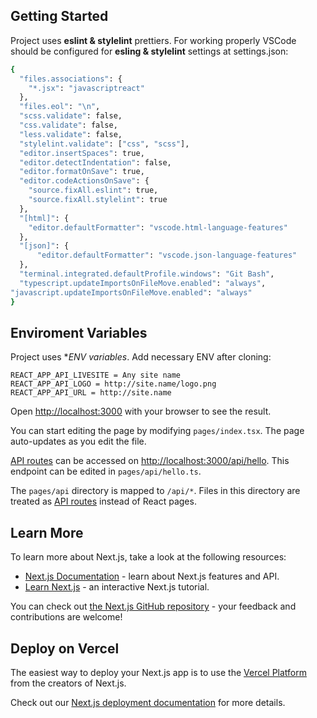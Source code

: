 ## Getting Started

Project uses **eslint & stylelint** prettiers. For working properly VSCode should be configured for **esling & stylelint** settings at settings.json:

```bash
{
  "files.associations": {
    "*.jsx": "javascriptreact"
  },
  "files.eol": "\n",
  "scss.validate": false,
  "css.validate": false,
  "less.validate": false,
  "stylelint.validate": ["css", "scss"],
  "editor.insertSpaces": true,
  "editor.detectIndentation": false,
  "editor.formatOnSave": true,
  "editor.codeActionsOnSave": {
    "source.fixAll.eslint": true,
    "source.fixAll.stylelint": true
  },
  "[html]": {
    "editor.defaultFormatter": "vscode.html-language-features"
  },
  "[json]": {
      "editor.defaultFormatter": "vscode.json-language-features"
  },
  "terminal.integrated.defaultProfile.windows": "Git Bash",
  "typescript.updateImportsOnFileMove.enabled": "always",
"javascript.updateImportsOnFileMove.enabled": "always"
}
```

## Enviroment Variables
Project uses **ENV variables*. Add necessary ENV after cloning:
```
REACT_APP_API_LIVESITE = Any site name
REACT_APP_API_LOGO = http://site.name/logo.png
REACT_APP_API_URL = http://site.name
```

Open [http://localhost:3000](http://localhost:3000) with your browser to see the result.

You can start editing the page by modifying `pages/index.tsx`. The page auto-updates as you edit the file.

[API routes](https://nextjs.org/docs/api-routes/introduction) can be accessed on [http://localhost:3000/api/hello](http://localhost:3000/api/hello). This endpoint can be edited in `pages/api/hello.ts`.

The `pages/api` directory is mapped to `/api/*`. Files in this directory are treated as [API routes](https://nextjs.org/docs/api-routes/introduction) instead of React pages.

## Learn More

To learn more about Next.js, take a look at the following resources:

- [Next.js Documentation](https://nextjs.org/docs) - learn about Next.js features and API.
- [Learn Next.js](https://nextjs.org/learn) - an interactive Next.js tutorial.

You can check out [the Next.js GitHub repository](https://github.com/vercel/next.js/) - your feedback and contributions are welcome!

## Deploy on Vercel

The easiest way to deploy your Next.js app is to use the [Vercel Platform](https://vercel.com/new?utm_medium=default-template&filter=next.js&utm_source=create-next-app&utm_campaign=create-next-app-readme) from the creators of Next.js.

Check out our [Next.js deployment documentation](https://nextjs.org/docs/deployment) for more details.
